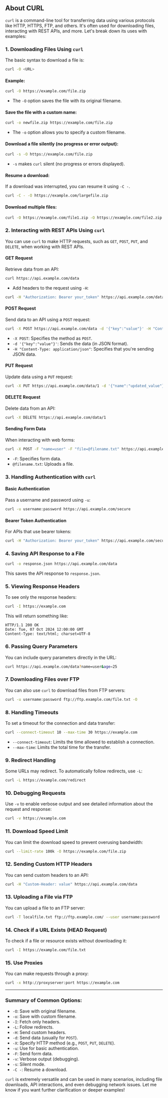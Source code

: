 ## About CURL

`curl` is a command-line tool for transferring data using various protocols like HTTP, HTTPS, FTP, and others. It's often used for downloading files, interacting with REST APIs, and more. Let's break down its uses with examples:

### 1. **Downloading Files Using `curl`**

The basic syntax to download a file is:
```bash
curl -O <URL>
```

#### Example:
```bash
curl -O https://example.com/file.zip
```
- The `-O` option saves the file with its original filename.

#### Save the file with a custom name:
```bash
curl -o newfile.zip https://example.com/file.zip
```
- The `-o` option allows you to specify a custom filename.

#### Download a file silently (no progress or error output):
```bash
curl -s -O https://example.com/file.zip
```
- `-s` makes `curl` silent (no progress or errors displayed).

#### Resume a download:
If a download was interrupted, you can resume it using `-C -`.
```bash
curl -C - -O https://example.com/largefile.zip
```

#### Download multiple files:
```bash
curl -O https://example.com/file1.zip -O https://example.com/file2.zip
```

### 2. **Interacting with REST APIs Using `curl`**

You can use `curl` to make HTTP requests, such as `GET`, `POST`, `PUT`, and `DELETE`, when working with REST APIs.

#### **GET Request**
Retrieve data from an API:
```bash
curl https://api.example.com/data
```

- Add headers to the request using `-H`:
```bash
curl -H "Authorization: Bearer your_token" https://api.example.com/data
```

#### **POST Request**
Send data to an API using a `POST` request:
```bash
curl -X POST https://api.example.com/data -d '{"key":"value"}' -H "Content-Type: application/json"
```
- `-X POST`: Specifies the method as `POST`.
- `-d '{"key":"value"}'`: Sends the data (in JSON format).
- `-H "Content-Type: application/json"`: Specifies that you're sending JSON data.

#### **PUT Request**
Update data using a `PUT` request:
```bash
curl -X PUT https://api.example.com/data/1 -d '{"name":"updated_value"}' -H "Content-Type: application/json"
```

#### **DELETE Request**
Delete data from an API:
```bash
curl -X DELETE https://api.example.com/data/1
```

#### **Sending Form Data**
When interacting with web forms:
```bash
curl -X POST -F "name=user" -F "file=@filename.txt" https://api.example.com/upload
```
- `-F`: Specifies form data.
- `@filename.txt`: Uploads a file.

### 3. **Handling Authentication with `curl`**

#### **Basic Authentication**
Pass a username and password using `-u`:
```bash
curl -u username:password https://api.example.com/secure
```

#### **Bearer Token Authentication**
For APIs that use bearer tokens:
```bash
curl -H "Authorization: Bearer your_token" https://api.example.com/secure
```

### 4. **Saving API Response to a File**
```bash
curl -o response.json https://api.example.com/data
```
This saves the API response to `response.json`.

### 5. **Viewing Response Headers**

To see only the response headers:
```bash
curl -I https://example.com
```
This will return something like:
```
HTTP/1.1 200 OK
Date: Tue, 07 Oct 2024 12:00:00 GMT
Content-Type: text/html; charset=UTF-8
```

### 6. **Passing Query Parameters**

You can include query parameters directly in the URL:
```bash
curl https://api.example.com/data?name=user&age=25
```

### 7. **Downloading Files over FTP**

You can also use `curl` to download files from FTP servers:
```bash
curl -u username:password ftp://ftp.example.com/file.txt -O
```

### 8. **Handling Timeouts**

To set a timeout for the connection and data transfer:
```bash
curl --connect-timeout 10 --max-time 30 https://example.com
```
- `--connect-timeout`: Limits the time allowed to establish a connection.
- `--max-time`: Limits the total time for the transfer.

### 9. **Redirect Handling**

Some URLs may redirect. To automatically follow redirects, use `-L`:
```bash
curl -L https://example.com/redirect
```

### 10. **Debugging Requests**

Use `-v` to enable verbose output and see detailed information about the request and response:
```bash
curl -v https://example.com
```

### 11. **Download Speed Limit**

You can limit the download speed to prevent overusing bandwidth:
```bash
curl --limit-rate 100k -O https://example.com/file.zip
```

### 12. **Sending Custom HTTP Headers**

You can send custom headers to an API:
```bash
curl -H "Custom-Header: value" https://api.example.com/data
```

### 13. **Uploading a File via FTP**

You can upload a file to an FTP server:
```bash
curl -T localfile.txt ftp://ftp.example.com/ --user username:password
```

### 14. **Check if a URL Exists (HEAD Request)**

To check if a file or resource exists without downloading it:
```bash
curl -I https://example.com/file.txt
```

### 15. **Use Proxies**

You can make requests through a proxy:
```bash
curl -x http://proxyserver:port https://example.com
```

---

### Summary of Common Options:

- `-O`: Save with original filename.
- `-o`: Save with custom filename.
- `-I`: Fetch only headers.
- `-L`: Follow redirects.
- `-H`: Send custom headers.
- `-d`: Send data (usually for `POST`).
- `-X`: Specify HTTP method (e.g., `POST`, `PUT`, `DELETE`).
- `-u`: Use for basic authentication.
- `-F`: Send form data.
- `-v`: Verbose output (debugging).
- `-s`: Silent mode.
- `-C -`: Resume a download.

`curl` is extremely versatile and can be used in many scenarios, including file downloads, API interactions, and even debugging network issues. Let me know if you want further clarification or deeper examples!